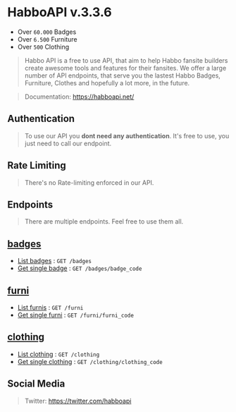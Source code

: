 # HabboAPI v.3.3.6

- Over `60.000` Badges
- Over `6.500` Furniture
- Over `500` Clothing

> Habbo API is a free to use API, that aim to help Habbo fansite builders create awesome tools and features for their fansites. We offer a large number of API endpoints, that serve you the lastest Habbo Badges, Furniture, Clothes and hopefully a lot more, in the future.

> Documentation: https://habboapi.net/

## Authentication
> To use our API you **dont need any authentication**. It's free to use, you just need to call our endpoint.

## Rate Limiting
> There's no Rate-limiting enforced in our API.

## Endpoints
> There are multiple endpoints. Feel free to use them all.

## [badges](badges/README.md)
- [List badges](badges/get.md) : `GET /badges`
- [Get single badge](badges/show.md) : `GET /badges/badge_code`

## [furni](furni/README.md)
- [List furnis](furni/get.md) : `GET /furni`
- [Get single furni](furni/show.md) : `GET /furni/furni_code`

## [clothing](clothing/README.md)
- [List clothing](clothing/get.md) : `GET /clothing`
- [Get single clothing](clothing/show.md) : `GET /clothing/clothing_code`

## Social Media
> Twitter: https://twitter.com/habboapi

